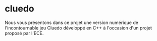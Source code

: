 # cluedo

Nous vous présentons dans ce projet une version numérique de l'incontournable jeu Cluedo développé en C++ à l'occasion d'un projet proposé par l'ECE.
